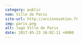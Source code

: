 ```yaml
---
category: public
nom: Ville de Paris
site-url: http://arcinnovation.fr
img: paris.png
alt: logo Ville de Paris
date: 2017-05-23 16:02:11 +0000
---
```

